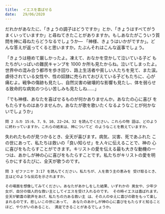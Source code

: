 ```yaml
---
title:  イエスを喜ばせる
date:   29/06/2020
---
```


だれかがあなたに、「きょうの調子はどうですか」とか、「きょうはすべてがう まくいっていますか」と尋ねてきたことがありますか。もしあなたがこういう質 問を神に尋ねたらどうなるでしょうか― 「神様、きょうはいかがですか」。ど んな答えが返ってくると思いますか。たぶんそれはこんな返事でしょう。

「きょうは極めて厳しかったよ。凍えて、おなかを空かして泣いている子ど もたちがいっぱいの難民キャンプを 1000 か所も見たからね。泣いてしまったよ。 世界中の混み合う都市を歩き回り、路上生活者や貧しい人たちを見て、また涙。 虐待されている女性や、性の奴隷に売られておびえている子どもたちに、心が 痛むよ。戦争の傷跡も見たし、自然災害の破壊的な影響も見たし、体を弱らせ る致命的な病気のつらい苦しみも見たしね......」

「でも神様、あなたを喜ばせるものが何かありませんか。あなたの心に喜び をもたらすものはありませんか。あなたが歌を歌いたくなるようなことが何かな いでしょうか」

`問 2 ルカ 15:6、7、9、10、22~24、32 を読んでください。これらの物 語は、どのように終わっていますか。これらの結末は、神についてど のようなことを教えていますか。`

失われたものが見つかるとき、全天が喜びます。病気、災害、死であふれた この世にあって、私たちは救いの「良い知らせ」を人々に伝えることで、神の 心に喜びをもたらすことができます。キリストの愛を伝える最も大きな動機の一 つは、あかしが神の心に喜びをもたらすことです。私たちがキリストの愛を明 らかにするたびに、全天が歌うのです。

`問 3 ゼファニヤ 3:17 を読んでください。私たちが、人を救う主の恵みを 受け取るとき、主はどのような反応を示されますか。`

`その場面を想像してみてください。あなたがあかしをした結果、いずれかの 男女や、少年少女が、自分の個人的な救い主としてイエスを受け入れるのです。 その時イエスは喜ばれます。全天が歓喜の歌声をあげ、私たちの力ある救い主 は、その人のゆえに喜びの歌をもって楽しまれるのです。悲しいこの世にあって、 あなたのあかしが神の心に喜びをもたらすと知ることほど、やりがいのあること、 満足できることがあるでしょうか。`